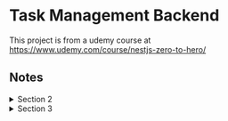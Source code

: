 # Task Management Backend

This project is from a udemy course at https://www.udemy.com/course/nestjs-zero-to-hero/

## Notes

<details>
  <summary>Section 2</summary>

#### CLI Usage

- `nest new your_project_name` to generate a new nest project.
- `nest g module module_name` to generate a new module in your app. (g for generate)
- `nest g controller module_name --no-spec` to generate a new controller for said module. (--no-spec to not create test files)
- `nest g service module_name --no-spec` to generate a new service for said module.

#### Modules

- Used to organize application structure.
- Modules are classes annotated with `@Module()`.
- All nest apps should have at least one module.
- More info <a href="(https://docs.nestjs.com/modules" target="_blank">Here</a>.

#### Controllers

- Handles incoming requests and returns reponses to the client.
- Controller doesn't do business logics. Those are mainly for the service layer.
- Decorate with `@Controller('/whatever')`.
- String passed in the decorator is the path to be handled by controller.
- More info <a href="https://docs.nestjs.com/controllers" target="_blank">Here</a>.

#### Providers

- Providers are basically js classes declared as providers in a module.
- Can inject dependencies. (Objects can create various relationships with each other)
- Decorate with `@Injectable()`.
- Dependency injection are done through the constructor of classes.
- More info <a href="https://docs.nestjs.com/providers" target="_blank">Here</a>.

#### Services

- Defined as providers but not all providers are services.
- Singleton when wrapped with `@Injectable()` and provided to a module. (Same instance shared across the app)
- Before a class can use a service, it must be defined in the constructor of said class. (Nest takes care of the injection for us.)
- Main source of business logic.
- Usually called from controller.

#### Data Transfer Object

- Object with some data and passed along to other subsystems.
- Common concept in software development.
- Used to define shape of data for a specific case. Not to be confused with model/type definition.
- Recommended to use classes to define DTOs.
- Not mandatory.

</details>

<details>
<summary>Section 3</summary>

#### Pipes

- Operate on arguments to be processed by route handler.
- Can perform data transformation or validation.
- Can return either the original or modified data.
- Can throw exceptions.
- Class must implement `PipeTransform`.
- Every pipe must have `transform()` method.
- See `pipes/task-status-validation.pipe.ts` for an example.
- More info <a href="https://docs.nestjs.com/pipes" target="_blank">Here</a>.

</details>
